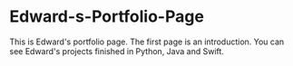 # Edward-s-Portfolio-Page
This is Edward's portfolio page. The first page is an introduction. You can see Edward's projects finished in Python, Java and Swift. 
